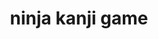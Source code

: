---
title: ninja kanji game
description: ninja kanji game
keywords: kanji game
mediaUrl: https://i.postimg.cc/fRrNF1S1/kanji-quiz.png
updateDateTime: 2024-4-3
tags: ninja
hanTu:
postType: game
level: n5
choices: [
  { word: 投 , a: throw@なげる, b: kill@ころす, c: art@じゅつ, d: a },
  { word: 一 , a: help@たすける, b: cultivate@おさめる, c: one@いち, d: c },
  { word: 覚 , a: soil@つち, b:  remember@おぼえる, c: scroll@まき, d: b },
  { word: 伝 , a: chase@おう, b: convey@つたえる, c: writing@しょ, d: b },
  { word: 認 , a: acknowledge@みとめる, b: tree@き, c: endurance@しのび, d: a },
  { word: 潜 , a: fall@おちる, b: fly@とぶ, c: dive@もぐる, d: c },
  { word: 苦 , a: strong@つよい, b: suffer@くるしい, c: forbid@きんじる, d: b },
  { word: 盗 , a:  steal@ぬすむ, b: heart@こころ, c:  bind@ふうじる, d: a },
  { word: 掟 , a: figure@すがた, b: surpass@こえる, c: rule@おきて, d: c },
  { word: 縛 , a: illusion@げん, b: truss@しばる, c: acknowledge@みとめる, d: b },
  { word: 生 , a: up@うえ, b: stab@さす, c: live@いきる, d: c },
  { word: 討 , a: bind@ふうじる, b: die@しぬ, c: shoot@うつ, d: c },
  { word: 破 , a: mountain@やま, b: wave@なみ, c: rip@やぶる, d: c },
  { word: 捕 , a: capture@とらえる, b: endurance@しのび, c: perish@ほろぼす, d: a },
  { word: 練 , a: acknowledge@みとめる, b: training@ねる, c: leg@あし, d: b},
  { word: 倒 , a: topple@たおす, b:  kill@ころす, c: throw@なげる, d: a },
  { word: 風 , a: perish@ほろぼす, b: figure@すがた, c: wind@かぜ, d: c },
  { word: 波 , a: convey@つたえる, b: kill@ころす, c: wave@なみ, d: c },
  { word: 動 , a: move@うごく, b:  disappear@けす, c: art@じゅつ, d: a },
  { word: 渡 , a: wave@なみ, b: pass@わたる, c: attack@おそう, d: c }
  ]
---